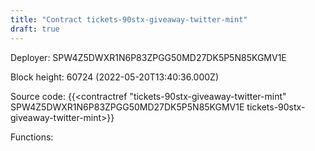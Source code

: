 ```yaml
---
title: "Contract tickets-90stx-giveaway-twitter-mint"
draft: true
---
```

Deployer: SPW4Z5DWXR1N6P83ZPGG50MD27DK5P5N85KGMV1E


 



Block height: 60724 (2022-05-20T13:40:36.000Z)

Source code: {{<contractref "tickets-90stx-giveaway-twitter-mint" SPW4Z5DWXR1N6P83ZPGG50MD27DK5P5N85KGMV1E tickets-90stx-giveaway-twitter-mint>}}

Functions:


